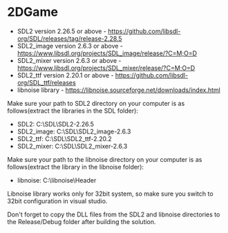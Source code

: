 # 2DGame

- SDL2 version 2.26.5 or above - https://github.com/libsdl-org/SDL/releases/tag/release-2.28.5
- SDL2_image version 2.6.3 or above - https://www.libsdl.org/projects/SDL_image/release/?C=M;O=D
- SDL2_mixer version 2.6.3 or above - https://www.libsdl.org/projects/SDL_mixer/release/?C=M;O=D
- SDL2_ttf version 2.20.1 or above - https://github.com/libsdl-org/SDL_ttf/releases
- libnoise library - https://libnoise.sourceforge.net/downloads/index.html

Make sure your path to SDL2 directory on your computer is as follows(extract the libraries in the SDL folder):
- SDL2:       C:\SDL\SDL2-2.26.5
- SDL2_image: C:\SDL\SDL2_image-2.6.3
- SDL2_ttf:   C:\SDL\SDL2_ttf-2.20.2
- SDL2_mixer: C:\SDL\SDL2_mixer-2.6.3

Make sure your path to the libnoise directory on your computer is as follows(extract the library in the libnoise folder):
- libnoise: C:\libnoise\Header

Libnoise library works only for 32bit system, so make sure you switch to 32bit configuration in visual studio.

Don't forget to copy the DLL files from the SDL2 and libnoise directories to the Release/Debug folder after building the solution.

